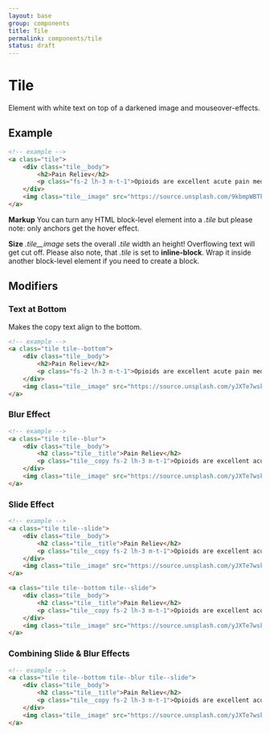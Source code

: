 ```yaml
---
layout: base
group: components
title: Tile
permalink: components/tile
status: draft
---
```


# Tile

<p class="intro">Element with white text on top of a darkened image and mouseover-effects.</p>

## Example

```html
<!-- example -->
<a class="tile">
    <div class="tile__body">
        <h2>Pain Reliev</h2>
        <p class="fs-2 lh-3 m-t-1">Opioids are excellent acute pain medication, but it is their ability to produce euphoria that makes them attractive to addicts.</p>
    </div>
    <img class="tile__image" src="https://source.unsplash.com/9kbmpWBTk9A/300x300" alt="" />
</a>
```

<p class="hint"><b>Markup</b> You can turn any HTML block-level element into a <em>.tile</em> but please note: only anchors get the hover effect.</p>
<p class="hint"><b>Size</b> <em>.tile__image</em> sets the overall <em>.tile</em> width an height! Overflowing text will get cut off. Please also note, that <em>.tile</em> is set to <strong>inline-block</strong>. Wrap it inside another block-level element if you need to create a block.</p>

## Modifiers

### Text at Bottom

Makes the copy text align to the bottom.

```html
<!-- example -->
<a class="tile tile--bottom">
    <div class="tile__body">
        <h2>Pain Reliev</h2>
        <p class="fs-2 lh-3 m-t-1">Opioids are excellent acute pain medication, but it is their ability to produce euphoria that makes them attractive to addicts.</p>
    </div>
    <img class="tile__image" src="https://source.unsplash.com/yJXTe7wskl0/300x300" alt="" />
</a>
```

### Blur Effect

```html
<!-- example -->
<a class="tile tile--blur">
    <div class="tile__body">
        <h2 class="tile__title">Pain Reliev</h2>
        <p class="tile__copy fs-2 lh-3 m-t-1">Opioids are excellent acute pain medication, but it is their ability to produce euphoria that makes them attractive to addicts.</p>
    </div>
    <img class="tile__image" src="https://source.unsplash.com/yJXTe7wskl0/300x300" alt="" />
</a>
```

### Slide Effect

```html
<!-- example -->
<a class="tile tile--slide">
    <div class="tile__body">
        <h2 class="tile__title">Pain Reliev</h2>
        <p class="tile__copy fs-2 lh-3 m-t-1">Opioids are excellent acute pain medication, but it is their ability to produce euphoria that makes them attractive to addicts.</p>
    </div>
    <img class="tile__image" src="https://source.unsplash.com/yJXTe7wskl0/300x300" alt="" />
</a>

<a class="tile tile--bottom tile--slide">
    <div class="tile__body">
        <h2 class="tile__title">Pain Reliev</h2>
        <p class="tile__copy fs-2 lh-3 m-t-1">Opioids are excellent acute pain medication, but it is their ability to produce euphoria that makes them attractive to addicts.</p>
    </div>
    <img class="tile__image" src="https://source.unsplash.com/yJXTe7wskl0/300x300" alt="" />
</a>
```

### Combining Slide & Blur Effects

```html
<!-- example -->
<a class="tile tile--bottom tile--blur tile--slide">
    <div class="tile__body">
        <h2 class="tile__title">Pain Reliev</h2>
        <p class="tile__copy fs-2 lh-3 m-t-1">Opioids are excellent acute pain medication, but it is their ability to produce euphoria that makes them attractive to addicts.</p>
    </div>
    <img class="tile__image" src="https://source.unsplash.com/yJXTe7wskl0/300x300" alt="" />
</a>
```